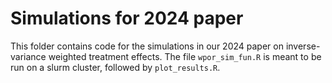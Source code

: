 # Simulations for 2024 paper

This folder contains code for the simulations in our 2024 paper on inverse-variance weighted treatment effects. 
The file `wpor_sim_fun.R` is meant to be run on a slurm cluster, followed by `plot_results.R`.
